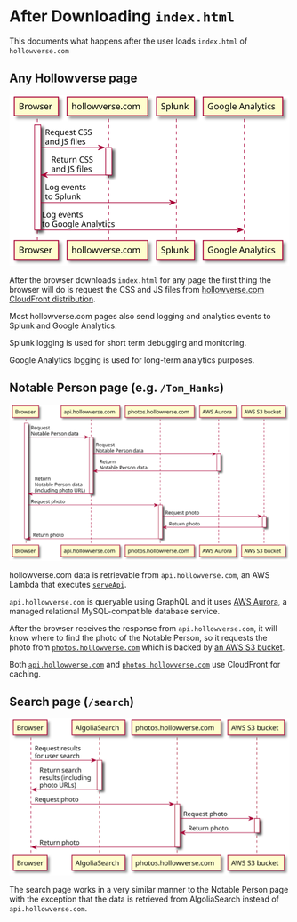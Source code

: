 # After Downloading `index.html`

This documents what happens after the user loads `index.html` of `hollowverse.com`

## Any Hollowverse page

<p align="center">
<img src="./diagrams/afterDownloadingIndexHtmlAnyHollowversePage.puml.svg">
</p>

After the browser downloads `index.html` for any page the first thing the browser will do is request the CSS and JS files from [hollowverse.com CloudFront distribution](./hollowverseComCloudFront.md).

Most hollowverse.com pages also send logging and analytics events to Splunk and Google Analytics.

Splunk logging is used for short term debugging and monitoring.

Google Analytics logging is used for long-term analytics purposes.

## Notable Person page (e.g. `/Tom_Hanks`)

<p align="center">
<img src="./diagrams/afterDownloadingIndexHtmlNotablePersonPage.puml.svg">
</p>

hollowverse.com data is retrievable from `api.hollowverse.com`, an AWS Lambda that executes [`serveApi`](https://github.com/hollowverse/api/blob/master/src/serveApi.ts).

`api.hollowverse.com` is queryable using GraphQL and it uses [AWS Aurora](https://github.com/hollowverse/infrastructure/blob/b62b70cc354e77a35c2aef4104db66f86a619b00/db.tf#L65), a managed relational MySQL-compatible database service.

After the browser receives the response from `api.hollowverse.com`, it will know where to find the photo of the Notable Person, so it requests the photo from [`photos.hollowverse.com`](https://github.com/hollowverse/infrastructure/blob/b62b70cc354e77a35c2aef4104db66f86a619b00/domains.tf#L6) which is backed by [an AWS S3 bucket](https://github.com/hollowverse/infrastructure/blob/b62b70cc354e77a35c2aef4104db66f86a619b00/photos.tf#L15).

Both [`api.hollowverse.com`](https://github.com/hollowverse/api/blob/14f31173a56c2b026cc3d4a14c5d4d6db7f9b33b/serverless.yml#L91) and [`photos.hollowverse.com`](https://github.com/hollowverse/infrastructure/blob/b62b70cc354e77a35c2aef4104db66f86a619b00/photos.tf#L61) use CloudFront for caching.

## Search page (`/search`)

<p align="center">
<img src="./diagrams/afterDownloadingIndexHtmlSearchPage.puml.svg">
</p>

The search page works in a very similar manner to the Notable Person page with the exception that the data is retrieved from AlgoliaSearch instead of `api.hollowverse.com`.
